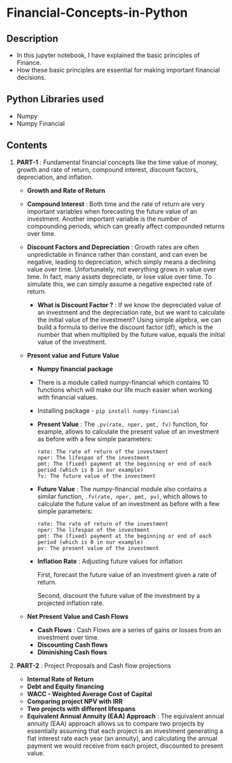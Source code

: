 # Financial-Concepts-in-Python

## Description

  * In this jupyter notebook, I have explained the basic principles of Finance. 
  * How these basic principles are essential for making important financial decisions.

## Python Libraries used
 
  * Numpy
  * Numpy Financial

## Contents

 1. **PART-1** : Fundamental financial concepts like the time value of money, growth and rate of return, compound interest, discount factors, depreciation, and inflation.
 
    - **Growth and Rate of Return**
    - **Compound Interest** : Both time and the rate of return are very important variables when forecasting the future value of an investment. Another important variable is the number of compounding periods, which can greatly affect compounded returns over time.
    - **Discount Factors and Depreciation** : Growth rates are often unpredictable in finance rather than constant, and can even be negative, leading to depreciation, which simply means a declining value over time. Unfortunately, not everything grows in value over time. In fact, many assets depreciate, or lose value over time. To simulate this, we can simply assume a negative expected rate of return.
      - **What is Discount Factor ?** : If we know the depreciated value of an investment and the depreciation rate, but we want to calculate the initial value of the investment? Using simple algebra, we can build a formula to derive the discount factor (df), which is the number that when multiplied by the future value, equals the initial value of the investment.
    - **Present value and Future Value**
      - **Numpy financial package**
      - There is a module called numpy-financial which contains 10 functions which will make our life much easier when working with financial values.
      - Installing package - `pip install numpy-financial`
      - **Present Value** : The `.pv(rate, nper, pmt, fv)` function, for example, allows to calculate the present value of an investment as before with a few simple parameters:    
        ```
        rate: The rate of return of the investment
        nper: The lifespan of the investment
        pmt: The (fixed) payment at the beginning or end of each period (which is 0 in our example)
        fv: The future value of the investment
        ```
      - **Future Value** : The numpy-financial module also contains a similar function, `.fv(rate, nper, pmt, pv)`, which allows to calculate the future value of an investment as before with a few simple parameters:
        ```
        rate: The rate of return of the investment
        nper: The lifespan of the investment
        pmt: The (fixed) payment at the beginning or end of each period (which is 0 in our example)
        pv: The present value of the investment
        ```
      - **Inflation Rate** : Adjusting future values for inflation

        First, forecast the future value of an investment given a rate of return.

        Second, discount the future value of the investment by a projected inflation rate.
        
    - **Net Present Value and Cash Flows**
      - **Cash Flows** : Cash Flows are a series of gains or losses from an investment over time.
      - **Discounting Cash flows**
      - **Diminishing Cash flows**
      
 2. **PART-2** : Project Proposals and Cash flow projections
    - **Internal Rate of Return**
    - **Debt and Equity financing**
    - **WACC - Weighted Average Cost of Capital**
    - **Comparing project NPV with IRR**
    - **Two projects with different lifespans**
    - **Equivalent Annual Annuity (EAA) Approach** : The equivalent annual annuity (EAA) approach allows us to compare two projects by essentially assuming that each project is an investment generating a flat interest rate each year (an annuity), and calculating the annual payment we would receive from each project, discounted to present value.
    
